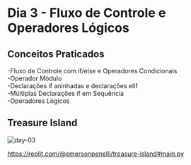 # Dia 3 - Fluxo de Controle e Operadores Lógicos

## Conceitos Praticados

-Fluxo de Controle com if/else e Operadores Condicionais <br/>
-Operador Módulo <br/>
-Declarações if aninhadas e declarações elif <br/>
-Múltiplas Declarações if em Sequência  <br/>
-Operadores Lógicos <br/>

## Treasure Island
![day-03](https://user-images.githubusercontent.com/98851253/154304693-a3aa3a5a-e8f3-46b8-bcea-6f0884aad99c.gif)

https://replit.com/@emersonpenelli/treasure-island#main.py
